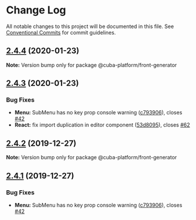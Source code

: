 # Change Log

All notable changes to this project will be documented in this file.
See [Conventional Commits](https://conventionalcommits.org) for commit guidelines.

## [2.4.4](https://github.com/cuba-platform/frontend/tree/master/packages/front-generator/compare/@cuba-platform/front-generator@2.4.3...@cuba-platform/front-generator@2.4.4) (2020-01-23)

**Note:** Version bump only for package @cuba-platform/front-generator





## [2.4.3](https://github.com/cuba-platform/frontend/tree/master/packages/front-generator/compare/@cuba-platform/front-generator@2.4.0...@cuba-platform/front-generator@2.4.3) (2020-01-23)


### Bug Fixes

* **Menu:** SubMenu has no key prop console warning ([c793906](https://github.com/cuba-platform/frontend/tree/master/packages/front-generator/commit/c7939064cdca2f49e3fe3dc0316c533b3367f729)), closes [#42](https://github.com/cuba-platform/frontend/tree/master/packages/front-generator/issues/42)
* **React:** fix import duplication in editor component ([53d8095](https://github.com/cuba-platform/frontend/tree/master/packages/front-generator/commit/53d809597a3f924ed40e74b70f344070de73e9a6)), closes [#62](https://github.com/cuba-platform/frontend/tree/master/packages/front-generator/issues/62)


## [2.4.2](https://github.com/cuba-platform/frontend/tree/master/packages/front-generator/compare/@cuba-platform/front-generator@2.4.1...@cuba-platform/front-generator@2.4.2) (2019-12-27)

**Note:** Version bump only for package @cuba-platform/front-generator





## [2.4.1](https://github.com/cuba-platform/frontend/tree/master/packages/front-generator/compare/@cuba-platform/front-generator@2.4.0...@cuba-platform/front-generator@2.4.1) (2019-12-27)


### Bug Fixes

* **Menu:** SubMenu has no key prop console warning ([c793906](https://github.com/cuba-platform/frontend/tree/master/packages/front-generator/commit/c7939064cdca2f49e3fe3dc0316c533b3367f729)), closes [#42](https://github.com/cuba-platform/frontend/tree/master/packages/front-generator/issues/42)
